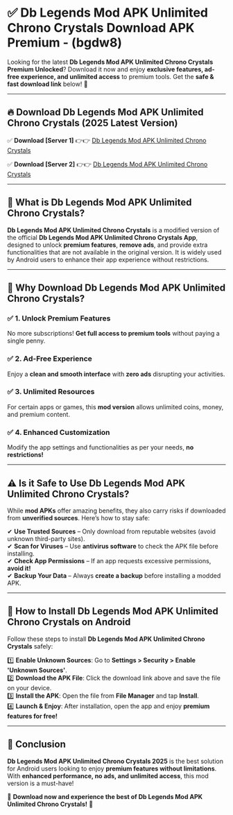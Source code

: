
# ✅ Db Legends Mod APK Unlimited Chrono Crystals Download APK Premium -  (bgdw8) 

Looking for the latest **Db Legends Mod APK Unlimited Chrono Crystals Premium Unlocked**? Download it now and enjoy **exclusive features, ad-free experience, and unlimited access** to premium tools. Get the **safe & fast download link** below! 🚀

---

## 🔥 Download Db Legends Mod APK Unlimited Chrono Crystals (2025 Latest Version)

✅ **Download [Server 1]** 👉👉 [Db Legends Mod APK Unlimited Chrono Crystals ](https://apkcomod.com?title=Db_Legends_Mod_APK_Unlimited_Chrono_Crystals)  

✅ **Download [Server 2]** 👉👉 [Db Legends Mod APK Unlimited Chrono Crystals ](https://apkcomod.com?title=Db_Legends_Mod_APK_Unlimited_Chrono_Crystals)  


---

## 📌 What is Db Legends Mod APK Unlimited Chrono Crystals?

**Db Legends Mod APK Unlimited Chrono Crystals** is a modified version of the official **Db Legends Mod APK Unlimited Chrono Crystals App**, designed to unlock **premium features**, **remove ads**, and provide extra functionalities that are not available in the original version. It is widely used by Android users to enhance their app experience without restrictions.

---

## 🌟 Why Download Db Legends Mod APK Unlimited Chrono Crystals?

### ✅ 1. Unlock Premium Features
No more subscriptions! **Get full access to premium tools** without paying a single penny.

### ✅ 2. Ad-Free Experience
Enjoy a **clean and smooth interface** with **zero ads** disrupting your activities.

### ✅ 3. Unlimited Resources
For certain apps or games, this **mod version** allows unlimited coins, money, and premium content.

### ✅ 4. Enhanced Customization
Modify the app settings and functionalities as per your needs, **no restrictions!**

---

## ⚠️ Is it Safe to Use Db Legends Mod APK Unlimited Chrono Crystals?

While **mod APKs** offer amazing benefits, they also carry risks if downloaded from **unverified sources**. Here’s how to stay safe:

✔ **Use Trusted Sources** – Only download from reputable websites (avoid unknown third-party sites).  
✔ **Scan for Viruses** – Use **antivirus software** to check the APK file before installing.  
✔ **Check App Permissions** – If an app requests excessive permissions, **avoid it!**  
✔ **Backup Your Data** – Always **create a backup** before installing a modded APK.

---

## 📲 How to Install Db Legends Mod APK Unlimited Chrono Crystals on Android

Follow these steps to install **Db Legends Mod APK Unlimited Chrono Crystals** safely:

1️⃣ **Enable Unknown Sources**: Go to **Settings > Security > Enable 'Unknown Sources'**.  
2️⃣ **Download the APK File**: Click the download link above and save the file on your device.  
3️⃣ **Install the APK**: Open the file from **File Manager** and tap **Install**.  
4️⃣ **Launch & Enjoy**: After installation, open the app and enjoy **premium features for free!**

---

## 🚀 Conclusion

**Db Legends Mod APK Unlimited Chrono Crystals 2025** is the best solution for Android users looking to enjoy **premium features without limitations**. With **enhanced performance, no ads, and unlimited access**, this mod version is a must-have!

🔻 **Download now and experience the best of Db Legends Mod APK Unlimited Chrono Crystals!** 🔻

